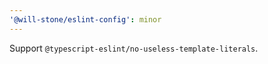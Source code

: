 ```yaml
---
'@will-stone/eslint-config': minor
---
```


Support `@typescript-eslint/no-useless-template-literals`.
